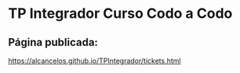# TP Integrador Curso Codo a Codo

## Página publicada:
https://alcancelos.github.io/TPIntegrador/tickets.html
